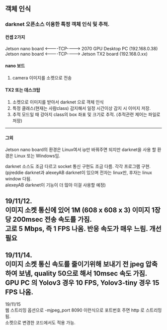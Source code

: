 ## 객체 인식
### darknet 오픈소스 이용한 특정 객체 인식 및 추적.
#### 컨셉 2가지
Jetson nano board <----TCP----> 2070 GPU Desktop PC (192.168.0.38)  
Jetson nano board <----TCP----> Jetson TX2 board (192.168.0.xx)
#### nano 보드
1. camera 이미지를 소켓으로 전송

#### TX2 또는 데스크탑
1. 소켓으로 이미지를 받아서 darknet 으로 객체 인식  
2. 특정 클래스(현재는 사람class) 감지해서 일정 시간이상 감지 시 이미지 저장.  
3. 추적 모드일 때 강아지 class의 box 좌표 및 크기로 추적. (추적관련 제어는 파일로 저장)  
-----------
#### 그외  

Jetson nano board의 환경은 Linux여서 ip만 바꿔주면 되지만 darknet을 사용 할 환경은 Linux 또는 Windows임.  

darknet 소스도 조금 다르고 socket 통신 구현도 조금 다름. 각각 프로그램 구현.  
(pjreddie darknet과 alexeyAB darknet이 있으며 전자는 linux만, 후자는 linux window 다됨.  
  alexeyAB darknet이 기능이 더 많아 이걸 사용할 예정)

19/11/12.  
이미지 소켓 통신에 있어 1M (608 x 608 x 3) 이미지 1장 당 200msec 전송 속도를 가짐.  
고로 5 Mbps, 즉 1 FPS 나옴. 반응 속도가 매우 느림. 개선 필요  
-------------------
19/11/14.  
이미지 소켓 통신 속도를 줄이기위해 보내기 전 jpeg 압축하여 보냄, quality 50으로 해서 10msec 속도 가짐.  
GPU PC 의 Yolov3 경우 10 FPS, Yolov3-tiny 경우 15 FPS 나옴.  
-------------------
19/11/15  
웹 스트리밍 옵션으로 -mjpeg_port 8090 이런식으로 포트번호 주면 http 로 스트리밍 됨.  
소켓으로 변경한 코드에서도 적용 가능.  
